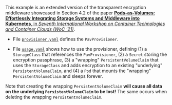 <!-- ----------------------------------------------------------------------- -->

This example is an extended version of the transparent encryption middleware showcased in Section 4.2 of the paper [__Pods-as-Volumes: Effortlessly Integrating Storage Systems and Middleware into Kubernetes__, in _Seventh International Workshop on Container Technologies and Container Clouds (WoC '21)_](https://doi.org/10.1145/3493649.3493653).

  - File [`provisioner.yaml`](provisioner.yaml) defines the `PavProvisioner`.

  - File [`usage.yaml`](usage.yaml) shows how to use the provisioner, defining (1) a `StorageClass` that references the `PavProvisioner`, (2) a `Secret` storing the encryption passphrase, (3) a "wrapping" `PersistentVolumeClaim` that uses the `StorageClass` and adds encryption to an existing "underlying" `PersistentVolumeClaim`, and (4) a `Pod` that mounts the "wrapping" `PersistentVolumeClaim` and sleeps forever.

Note that creating the wrapping `PersistentVolumeClaim` __will cause all data on the underlying `PersistentVolumeClaim` to be lost!__
The same occurs when deleting the wrapping `PersistentVolumeClaim`.

<!-- ----------------------------------------------------------------------- -->
